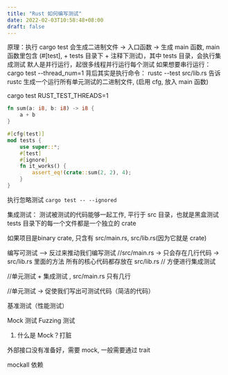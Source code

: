 ```yaml
---
title: "Rust 如何编写测试"
date: 2022-02-03T10:58:48+08:00
draft: false
---
```


原理：执行 cargo test 会生成二进制文件 -> 入口函数 -> 生成 main 函数, main 函数里包含 (#[test], + tests 目录下 + 注释下测试)，其中 tests 目录，会执行集成测试
默人是并行运行，起很多线程并行运行每个测试
如果想要串行运行： cargo test --thread_num=1
背后其实是执行命令：
rustc --test src/lib.rs 告诉 rustc 生成一个运行所有单元测试的二进制文件, (启用 cfg, 放入 main 函数)

cargo test RUST_TEST_THREADS=1

```rust
fn sum(a: i8, b: i8) -> i8 {
	a + b
}

#[cfg(test)]
mod tests {
	use super::*;
	#[test]
	#[ignore]
	fn it_works() {
		assert_eq!(crate::sum(2, 2), 4);		
	}	
}
```

执行忽略测试
`cargo test -- --ignored`

集成测试： 测试被测试的代码能够一起工作, 平行于 src 目录，也就是黑盒测试
tests 目录下的每一个文件都是一个独立的 crate

如果项目是binary crate, 只含有 src/main.rs, src/lib.rs(因为它就是 crate)

编写可测试 —> 反过来推动我们编写测试
//src/main.rs -> 只会存在几行代码 -> src/lib.rs 里面的方法
所有的核心代码都存放在 	src/lib.rs
// 方便进行集成测试

//单元测试 + 集成测试 , src/main.rs 只有几行

//单元测试 -> 促使我们写出可测试代码（简洁的代码）

基准测试（性能测试）



Mock 测试
Fuzzing 测试

1. 什么是 Mock？打脏

外部接口没有准备好，需要 mock, 一般需要通过 trait

mockall 依赖




